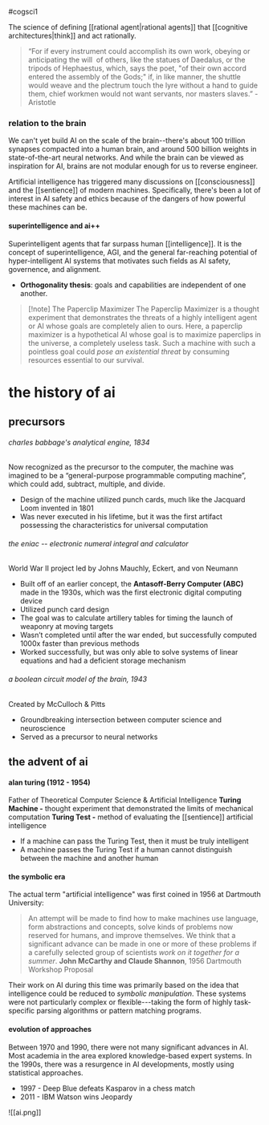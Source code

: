 #cogsci1

The science of defining [[rational agent|rational agents]] that [[cognitive architectures|think]] and act rationally.

>“For if every instrument could accomplish its own work, obeying or anticipating the will  of others, like the statues of Daedalus, or the tripods of Hephaestus, which, says the poet, "of their own accord entered the assembly of the Gods;" if, in like manner, the shuttle would weave and the plectrum touch the lyre without a hand to guide them, chief workmen would not want servants, nor masters slaves.” - Aristotle

### relation to the brain
We can't yet build AI on the scale of the brain--there's about 100 trillion synapses compacted into a human brain, and around 500 billion weights in state-of-the-art neural networks. And while the brain can be viewed as inspiration for AI, brains are not modular enough for us to reverse engineer.

Artificial intelligence has triggered many discussions on [[consciousness]] and the [[sentience]] of modern machines. Specifically, there's been a lot of interest in AI safety and ethics because of the dangers of how powerful these machines can be.

#### superintelligence and ai++
Superintelligent agents that far surpass human [[intelligence]]. It is the concept of superintelligence, AGI, and the general far-reaching potential of hyper-intelligent AI systems that motivates such fields as AI safety, governence, and alignment. 
- **Orthogonality thesis**: goals and capabilities are independent of one another.

> [!note] The Paperclip Maximizer
> The Paperclip Maximizer is a thought experiment that demonstrates the threats of a highly intelligent agent or AI whose goals are completely alien to ours. Here, a paperclip maximizer is a hypothetical AI whose goal is to maximize paperclips in the universe, a completely useless task. Such a machine with such a pointless goal could *pose an existential threat* by consuming resources essential to our survival.

# the history of ai

## precursors
###### charles babbage's analytical engine, 1834
Now recognized as the precursor to the computer, the machine was imagined to be a “general-purpose programmable computing machine”, which could add, subtract, multiple, and divide.
-   Design of the machine utilized punch cards, much like the Jacquard Loom invented in 1801
-   Was never executed in his lifetime, but it was the first artifact possessing the characteristics for universal computation

###### the eniac -- electronic numeral integral and calculator
World War II project led by Johns Mauchly, Eckert, and von Neumann
- Built off of an earlier concept, the **Antasoff-Berry Computer (ABC)** made in the 1930s, which was the first electronic digital computing device
- Utilized punch card design
- The goal was to calculate artillery tables for timing the launch of weaponry at moving targets
- Wasn’t completed until after the war ended, but successfully computed 1000x faster than previous methods
- Worked successfully, but was only able to solve systems of linear equations and had a deficient storage mechanism

###### a boolean circuit model of the brain, 1943
Created by McCulloch & Pitts
- Groundbreaking intersection between computer science and neuroscience
- Served as a precursor to neural networks

## the advent of ai
#### alan turing (1912 - 1954)
Father of Theoretical Computer Science & Artificial Intelligence
**Turing Machine -** thought experiment that demonstrated the limits of mechanical computation
**Turing Test -** method of evaluating the [[sentience]] artificial intelligence
-   If a machine can pass the Turing Test, then it must be truly intelligent
-   A machine passes the Turing Test if a human cannot distinguish between the machine and another human

#### the symbolic era
The actual term "artificial intelligence" was first coined in 1956 at Dartmouth University:
>	An attempt will be made to find how to make machines use language, form abstractions and concepts, solve kinds of problems now reserved for humans, and improve themselves. We think that a significant advance can be made in one or more of these problems if a carefully selected group of scientists *work on it together for a summer*. 
>	**John McCarthy and Claude Shannon**, 1956 Dartmouth Workshop Proposal

Their work on AI during this time was primarily based on the idea that intelligence could be reduced to *symbolic manipulation*. These systems were not particularly complex or flexible---taking the form of highly task-specific parsing algorithms or pattern matching programs.
#### evolution of approaches
Between 1970 and 1990, there were not many significant advances in AI. Most academia in the area explored knowledge-based expert systems. In the 1990s, there was a resurgence in AI developments, mostly using statistical approaches.
- 1997 - Deep Blue defeats Kasparov in a chess match
- 2011 - IBM Watson wins Jeopardy

![[ai.png]]